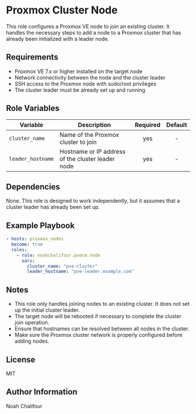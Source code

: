 # Proxmox Cluster Node

This role configures a Proxmox VE node to join an existing cluster. It handles the necessary steps to add a node to a Proxmox cluster that has already been initialized with a leader node.

## Requirements

- Proxmox VE 7.x or higher installed on the target node
- Network connectivity between the node and the cluster leader
- SSH access to the Proxmox node with sudo/root privileges
- The cluster leader must be already set up and running

## Role Variables

| Variable | Description | Required | Default |
|----------|-------------|:--------:|:-------:|
| `cluster_name` | Name of the Proxmox cluster to join | yes | - |
| `leader_hostname` | Hostname or IP address of the cluster leader node | yes | - |

## Dependencies

None. This role is designed to work independently, but it assumes that a cluster leader has already been set up.

## Example Playbook

```yaml
- hosts: proxmox_nodes
  become: true
  roles:
    - role: noahchalifour.pvecm.node
      vars:
        cluster_name: "pve-cluster"
        leader_hostname: "pve-leader.example.com"
```

## Notes

- This role only handles joining nodes to an existing cluster. It does not set up the initial cluster leader.
- The target node will be rebooted if necessary to complete the cluster join operation.
- Ensure that hostnames can be resolved between all nodes in the cluster.
- Make sure the Proxmox cluster network is properly configured before adding nodes.

## License

MIT

## Author Information

Noah Chalifour
